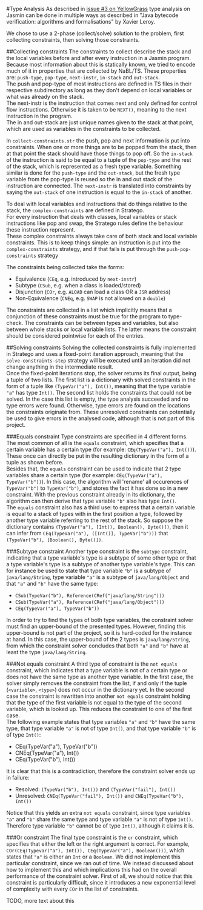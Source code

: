 #Type Analysis
As described in
[issue #3 on YellowGrass](http://yellowgrass.org/issue/Jasmin/3) type
analysis on Jasmin can be done in multiple ways as described in
"Java bytecode verification: algorithms and formalisations" by Xavier
Leroy. 

We chose to use a 2-phase (collect/solve) solution to the problem,
first collecting constraints, then solving those constraints. 

##Collecting constraints
The constraints to collect describe the stack and the local variables
before and after every instruction in a Jasmin program. 
Because most information about this is statically known, we tried to
encode much of it in properties that are collected by NaBL/TS. These
properties are: `push-type`, `pop-type`, `next-instr`, `in-stack` and
`out-stack`.  
The push and pop-type of most instructions are defined in
TS files in their respective subdirectory as long as they don't depend
on local variables or what was already on the stack.  
The next-instr is the instruction that comes next and only defined for
control flow instructions. Otherwise it is taken to be `NEXT()`,
meaning to the next instruction in the program.  
The in and out-stack are just unique names given to the stack at that
point, which are used as variables in the constraints to be collected. 

In `collect-constraints.str` the push, pop and next information is put
into constraints. When one or more things are to be popped from the
stack, then at that point the stack should have those things to pop
off. So the `in-stack` of the instruction is said to be equal to a
tuple of the `pop-type` and the rest of the stack, which is represented
as a fresh type variable. Something similar is done for the `push-type`
and the `out-stack`, but the fresh type variable from the pop-type is
reused so the in and out stack of the instruction are connected. 
The `next-instr` is translated into constraints by saying the
`out-stack` of one instruction is equal to the `in-stack` of another. 

To deal with local variables and instructions that do things relative
to the stack, the `complex-constraints` are defined in Stratego.  
For every instruction that deals with classes, local variables or stack
instructions like pop and swap, the Stratego rules define the behaviour
these instruction represent.  
These complex constraints always take care of both stack and local
variable constraints. This is to keep things simple: an instruction is
put into the `complex-constraints` strategy, and if that fails is put
through the `push-pop-constraints` strategy

The constraints being collected take the forms:
 * Equivalence (`CEq`, e.g. introduced by `next-instr`)
 * Subtype (`CSub`, e.g. when a class is loaded/stored)
 * Disjunction (`COr`, e.g. `ALOAD` can load a class OR a `JSR` address)
 * Non-Equivalence (`CNEq`, e.g. `SWAP` is not allowed on a `double`)

The constraints are collected in a list which implicitly means that a
conjunction of these constraints must be true for the program to
type-check. The constraints can be between types and variables, but also
between whole stacks or local variable lists. The latter means the
constraint should be considered pointwise for each of the entries. 

##Solving constraints
Solving the collected constraints is fully implemented in Stratego and uses a fixed-point iteration approach, meaning that the `solve-constraints-step` strategy will be executed until an iteration did not change anything in the intermediate result.  
Once the fixed-point iterations stop, the solver returns its final output, being a tuple of two lists. The first list is a dictionary with solved constraints in the form of a tuple like `(TypeVar("a"), Int())`, meaning that the type variable `"a"` has type `Int()`. The second list holds the constraints that could not be solved. In the case this list is empty, the type analysis succeeded and no type errors were found. Otherwise, type errors are found on the locations the constraints originate from. These unresolved constraints can potentially be used to give errors in the analysed code, although that is not part of this project.

###Equals constraint
Type constraints are specified in 4 different forms. The most common of all is the `equals` constraint, which specifies that a certain variable has a certain type (for example: `CEq(TypeVar("a"), Int())`). These once can directly be put in the resulting dictionary in the form of a tuple as shown before.  
Besides that, the `equals` constraint can be used to indicate that 2 type variables share a certain type (for example: `CEq(TypeVar("a"), TypeVar("b"))`). In this case, the algorithm will 'rename' all occurences of `TypeVar("b")` to `TypeVar("b")`, and stores the fact it has done so in a new constraint. With the previous constraint already in its dictionary, the algorithm can then derive that type variable `"b"` also has type `Int()`.  
The `equals` constraint also has a third use: to express that a certain variable is equal to a stack of types with in the first position a type, followed by another type variable referring to the rest of the stack. So suppose the dictionary contains `(TypeVar("a"), [Int(), Boolean(), Byte()])`, then it can infer from `CEq(TypeVar("a"), ([Int()], TypeVar("b")))` that `(TypeVar("b"), [Boolean(), Byte()])`.

###Subtype constraint
Another type constraint is the `subtype` constraint, indicating that a type variable's type is a subtype of some other type or that a type variable's type is a subtype of another type variable's type. This can for instance be used to state that type variable `"b"` is a subtype of `java/lang/String`, type variable `"a"` is a subtype of `java/lang/Object` and that `"a"` and `"b"` have the same type:

* `CSub(TypeVar("b"), Reference(CRef("java/lang/String")))`
* `CSub(TypeVar("a"), Reference(CRef("java/lang/Object")))`
* `CEq(TypeVar("a"), TypeVar("b"))`

In order to try to find the types of both type variables, the constraint solver must find an upper-bound of the presented types. However, finding this upper-bound is not part of the project, so it is hard-coded for the instance at hand. In this case, the upper-bound of the 2 types is `java/lang/String`, from which the constraint solver concludes that both `"a"` and `"b"` have at least the type `java/lang/String`. 

###Not equals constraint
A third type of constraint is the `not equals` constraint, which indicates that a type variable is not of a certain type or does not have the same type as another type variable. In the first case, the solver simply removes the constraint from the list, if and only if the tuple (`<variable>`, `<type>`) does not occur in the dictionary yet. In the second case the constraint is rewritten into another `not equals` constraint holding that the type of the first variable is not equal to the type of the second variable, which is looked up. This reduces the constraint to one of the first case.  
The following example states that type variables `"a"` and `"b"` have the same type, that type variable `"a"` is not of type `Int()`, and that type variable `"b"` is of type `Int()`:

* CEq(TypeVar("a"), TypeVar("b"))
* CNEq(TypeVar("a"), Int())
* CEq(TypeVar("b"), Int())

It is clear that this is a contradiction, therefore the constraint solver ends up in failure:

* Resolved: `(TypeVar("b"), Int())` and `(TypeVar("fail"), Int())`
* Unresolved: `CNEq(TypeVar("fail"), Int())` and `CNEq(TypeVar("b"), Int())`

Notice that this yields an extra `not equals` constraint, since type variables `"a"` and `"b"` share the same type and type variable `"a"` is not of type `Int()`. Therefore type variable `"b"` cannot be of type `Int()`, although it claims it is.

###Or constraint
The final type constraint is the `or` constraint, which specifies that either the left or the right argument is correct. For example, `COr(CEq(Typevar("a"), Int()), CEq(TypeVar("a"), Boolean()))`, which states that `"a"` is either an `Int` or a `Boolean`. We did not implement this particular constraint, since we ran out of time. We instead discussed about how to implement this and which implications this had on the overall performance of the constraint solver. First of all, we should notice that this constraint is particularly difficult, since it introduces a new exponential level of complexity with every `COr` in the list of constraints.

TODO, more text about this